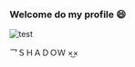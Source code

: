 ### Welcome do my profile 😄

<picture>
  <img alt="test" src="https://media.discordapp.net/attachments/1028810484855615578/1129179417386684497/image.png">
</picture>

<footer>
  <p>乛ＳＨＡＤＯＷ ×͜×</p>
</footer>
<!--
**Shadow10Z/Shadow10Z** is a ✨ _special_ ✨ repository because its `README.md` (this file) appears on your GitHub profile.

Here are some ideas to get you started:

- 🔭 I’m currently working on ...
- 🌱 I’m currently learning ...
- 👯 I’m looking to collaborate on ...
- 🤔 I’m looking for help with ...
- 💬 Ask me about ...
- 📫 How to reach me: ...
- 😄 Pronouns: ...
- ⚡ Fun fact: ...
-->

